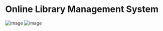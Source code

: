 # Online Library Management System
![image](https://github.com/lewisMVP/DSA_Final/assets/115391097/e7815802-399f-4440-bbdb-db461aa9d0f4)
![image](https://github.com/lewisMVP/DSA_Final/assets/115391097/2993edac-e4de-4f16-af10-7301676c12d8)


